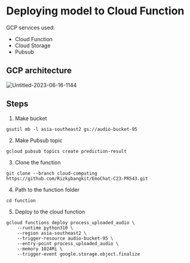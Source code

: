 # Deploying model to Cloud Function
GCP services used:
* Cloud Function
* Cloud Storage
* Pubsub
## GCP architecture
![Untitled-2023-06-16-1144](https://github.com/Rizkybangkit/EmoChat-C23-PR543/assets/91662109/9ea0554e-959c-42ab-9c2c-530f8782785f)
## Steps
1. Make bucket
```
gsutil mb -l asia-southeast2 gs://audio-bucket-95
```
2. Make Pubsub topic
```
gcloud pubsub topics create prediction-result
``` 
3. Clone the function
```
git clone --branch cloud-computing https://github.com/Rizkybangkit/EmoChat-C23-PR543.git
```
4. Path to the function folder
```
cd function
``` 
5. Deploy to the cloud function
```
gcloud functions deploy process_uploaded_audio \
    --runtime python310 \
    --region asia-southeast2 \
    --trigger-resource audio-bucket-95 \
    --entry-point process_uploaded_audio \
    --memory 1024Mi \
    --trigger-event google.storage.object.finalize
```  

